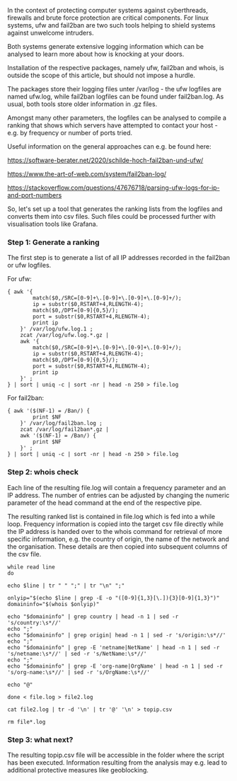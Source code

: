 In the context of protecting computer systems against cyberthreads, firewalls and 
brute force protection are critical components. For linux systems, ufw and fail2ban are two such tools helping to shield systems against unwelcome intruders.

Both systems generate extensive logging information which can be analysed to learn more about how is knocking at your doors.

Installation of the respective packages, namely ufw, fail2ban and whois, is outside the scope of this article, but should not impose a hurdle.

The packages store their logging files unter /var/log - the ufw logfiles are named ufw.log, while fail2ban logfiles can be found under fail2ban.log. As usual, both tools store older information in .gz files.

Amongst many other parameters, the logfiles can be analysed to compile a ranking that shows which servers have attempted to contact your host - e.g. by frequency or number of ports tried.

Useful information on the general approaches can e.g. be found here:

https://software-berater.net/2020/schilde-hoch-fail2ban-und-ufw/

https://www.the-art-of-web.com/system/fail2ban-log/

https://stackoverflow.com/questions/47676718/parsing-ufw-logs-for-ip-and-port-numbers

So, let's set up a tool that generates the ranking lists from the logfiles and converts them into csv files. Such files could be processed further with visualisation tools like Grafana.

### Step 1: Generate a ranking

The first step is to generate a list of all IP addresses recorded in the fail2ban or ufw logfiles.

For ufw:

    { awk '{ 
            match($0,/SRC=[0-9]+\.[0-9]+\.[0-9]+\.[0-9]+/); 
            ip = substr($0,RSTART+4,RLENGTH-4); 
            match($0,/DPT=[0-9]{0,5}/); 
            port = substr($0,RSTART+4,RLENGTH-4); 
            print ip 
        }' /var/log/ufw.log.1 ; 
        zcat /var/log/ufw.log.*.gz | 
        awk '{ 
            match($0,/SRC=[0-9]+\.[0-9]+\.[0-9]+\.[0-9]+/); 
            ip = substr($0,RSTART+4,RLENGTH-4); 
            match($0,/DPT=[0-9]{0,5}/); 
            port = substr($0,RSTART+4,RLENGTH-4); 
            print ip 
        }' ; 
    } | sort | uniq -c | sort -nr | head -n 250 > file.log

For fail2ban:

    { awk '($(NF-1) = /Ban/) {
            print $NF
        }' /var/log/fail2ban.log ; 
        zcat /var/log/fail2ban*.gz | 
        awk '($(NF-1) = /Ban/) { 
            print $NF
        }' ; 
    } | sort | uniq -c | sort -nr | head -n 250 > file.log

### Step 2: whois check
    
Each line of the resulting file.log will contain a frequency parameter and an IP address. The number of entries can be adjusted by changing the numeric parameter of the head command at the end of the respective pipe. 

The resulting ranked list is contained in file.log which is fed into a while loop. Frequency information is copied into the target csv file directly while the IP address is handed over to the whois command for retrieval of more specific information, e.g. the country of origin, the name of the network and the organisation. These details are then copied into subsequent columns of the csv file.

    while read line
    do

    echo $line | tr " " ";" | tr "\n" ";"

    onlyip="$(echo $line | grep -E -o "([0-9]{1,3}[\.]){3}[0-9]{1,3}")"
    domaininfo="$(whois $onlyip)"

    echo "$domaininfo" | grep country | head -n 1 | sed -r 's/country:\s*//'
    echo ";"
    echo "$domaininfo" | grep origin| head -n 1 | sed -r 's/origin:\s*//'
    echo ";"
    echo "$domaininfo" | grep -E 'netname|NetName' | head -n 1 | sed -r 's/netname:\s*//' | sed -r 's/NetName:\s*//'
    echo ";"
    echo "$domaininfo" | grep -E 'org-name|OrgName' | head -n 1 | sed -r 's/org-name:\s*//' | sed -r 's/OrgName:\s*//'
    
    echo "@"

    done < file.log > file2.log

    cat file2.log | tr -d '\n' | tr '@' '\n' > topip.csv

    rm file*.log

### Step 3: what next?
    
The resulting topip.csv file will be accessible in the folder where the script has been executed. Information resulting from the analysis may e.g. lead to additional protective measures like geoblocking.
